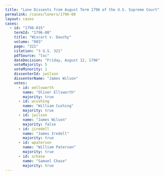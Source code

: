 ```yaml
---
title: "Lone Dissents from August Term 1796 of the U.S. Supreme Court"
permalink: /cases/loners/1796-08
layout: cases
cases:
  - id: "1796-015"
    termId: "1796-08"
    title: "Wiscart v. Dauchy"
    volume: "003"
    page: "321"
    citation: "3 U.S. 321"
    pdfSource: "loc"
    dateDecision: "Friday, August 12, 1796"
    voteMajority: 5
    voteMinority: 1
    dissenterId: jwilson
    dissenterName: "James Wilson"
    votes:
      - id: oellsworth
        name: "Oliver Ellsworth"
        majority: true
      - id: wcushing
        name: "William Cushing"
        majority: true
      - id: jwilson
        name: "James Wilson"
        majority: false
      - id: jiredell
        name: "James Iredell"
        majority: true
      - id: wpaterson
        name: "William Paterson"
        majority: true
      - id: schase
        name: "Samuel Chase"
        majority: true
---
```

